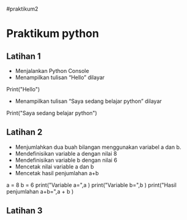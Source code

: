 #praktikum2
# Praktikum python

## Latihan 1

* Menjalankan Python Console
* Menampilkan tulisan “Hello” dilayar

Print("Hello")


* Menampilkan tulisan “Saya sedang belajar python” dilayar

Print("Saya sedang belajar python")

## Latihan 2

* Menjumlahkan dua buah bilangan menggunakan variabel a dan b.
* Mendefinisikan variable a dengan nilai 8
* Mendefinisikan variable b dengan nilai 6
* Mencetak nilai variable a dan b
* Mencetak hasil penjumlahan a+b

a = 8
b = 6
print("Variable a=",a )
print("Variable b=",b )
print("Hasil penjumlahan a+b=",a + b )

## Latihan 3
